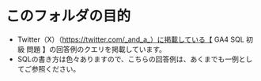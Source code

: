 # このフォルダの目的
- Twitter（X）（https://twitter.com/_and_a_）に掲載している【 GA4 SQL 初級 問題 】の回答例のクエリを掲載しています。
- SQLの書き方は色々ありますので、こちらの回答例は、あくまでも一例としてご参照ください。

